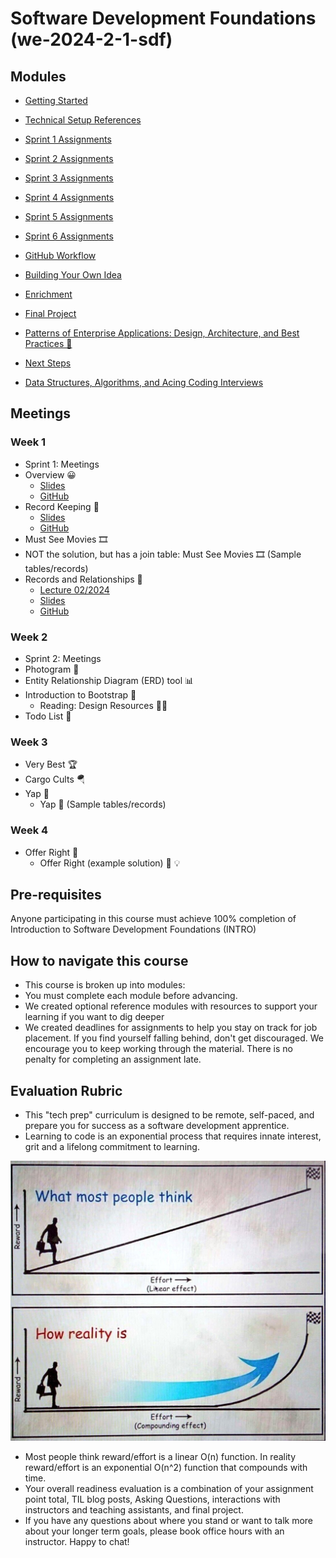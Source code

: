 # Software Development Foundations (we-2024-2-1-sdf)

## Modules
- [Getting Started](./getting-started.md)
- [Technical Setup References](./technical-setup-references.md)
- [Sprint 1 Assignments](./sprint-1-assignments.md)
- [Sprint 2 Assignments](./sprint-2-assignments.md)
- [Sprint 3 Assignments](./sprint-3-assignments.md)
- [Sprint 4 Assignments](./sprint-4-assignments.md)
- [Sprint 5 Assignments](./sprint-5-assignments.md)
- [Sprint 6 Assignments](./sprint-6-assignments.md)
- [GitHub Workflow](./github-workflow.md)
- [Building Your Own Idea](./building-your-own-idea.md)
- [Enrichment](./enrichment.md)

- [Final Project](./final-project.md)
- [Patterns of Enterprise Applications: Design, Architecture, and Best Practices 📐](./patterns-of-enterprise-applications.md)
- [Next Steps](./next-steps.md)
- [Data Structures, Algorithms, and Acing Coding Interviews](./data-structures-algorithms.md)

<!-- TODO -->
## Meetings

### Week 1
- Sprint 1: Meetings
- Overview 😀
  - [Slides](https://dpi-we.github.io/sdf-overview/)
  - [GitHub](https://github.com/DPI-WE/sdf-overview)
- Record Keeping 📑
  - [Slides](https://dpi-we.github.io/sdf-record-keeping/)
  - [GitHub](https://github.com/DPI-WE/sdf-record-keeping)
- Must See Movies 🎞️
- NOT the solution, but has a join table: Must See Movies 🎞️ (Sample tables/records)
- Records and Relationships 🔗
  - [Lecture 02/2024](https://www.youtube.com/watch?v=2XXdLZNNEFo)
  - [Slides](https://dpi-we.github.io/sdf-records-and-relationships/)
  - [GitHub](https://github.com/DPI-WE/sdf-records-and-relationships)

### Week 2
- Sprint 2: Meetings
- Photogram 📸
- Entity Relationship Diagram (ERD) tool 📊
- Introduction to Bootstrap 🥾
  - Reading: Design Resources 🧑‍🎨
- Todo List 📝

### Week 3
- Very Best 🏆
- Cargo Cults 🪂
- Yap 🍔
  - Yap 🍔 (Sample tables/records)

### Week 4
- Offer Right 🤝
  - Offer Right (example solution) 🛒 💡

## Pre-requisites
Anyone participating in this course must achieve 100% completion of Introduction to Software Development Foundations (INTRO)

## How to navigate this course
- This course is broken up into modules: 
- You must complete each module before advancing.
- We created optional reference modules with resources to support your learning if you want to dig deeper
- We created deadlines for assignments to help you stay on track for job placement. If you find yourself falling behind, don't get discouraged. We encourage you to keep working through the material. There is no penalty for completing an assignment late.

## Evaluation Rubric
- This "tech prep" curriculum is designed to be remote, self-paced, and prepare you for success as a software development apprentice.
- Learning to code is an exponential process that requires innate interest, grit and a lifelong commitment to learning. 

![](./assets/exponential-progress.jpg)

- Most people think reward/effort is a linear O(n) function. In reality reward/effort is an exponential O(n^2) function that compounds with time.
- Your overall readiness evaluation is a combination of your assignment point total, TIL blog posts, Asking Questions, interactions with instructors and teaching assistants, and final project.
- If you have any questions about where you stand or want to talk more about your longer term goals, please book office hours with an instructor. Happy to chat!
